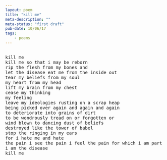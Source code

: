 ```yaml
---
layout: poem
title: "kill me"
meta-description: ""
meta-status: "first draft"
pub-date: 10/06/17
tags: 
    - poems
---
```

<pre class="stanza">

kill me
kill me so that i may be reborn
rip the flesh from my bones and
let the disease eat me from the inside out
tear my beliefs from my soul
my heart from my head
lift my brain from my chest
cease my thinking
my feeling
leave my ideologies rusting on a scrap heap
being picked over again and again and again
to deteriorate into grains of dirt
to be wondrously tread on or forgotten or 
wind blown to dancing dust of beliefs
destroyed like the tower of babel 
stop the ringing in my ears
for i hate me and hate
the pain i see the pain i feel the pain for which i am part
i am the disease
kill me


</pre>







